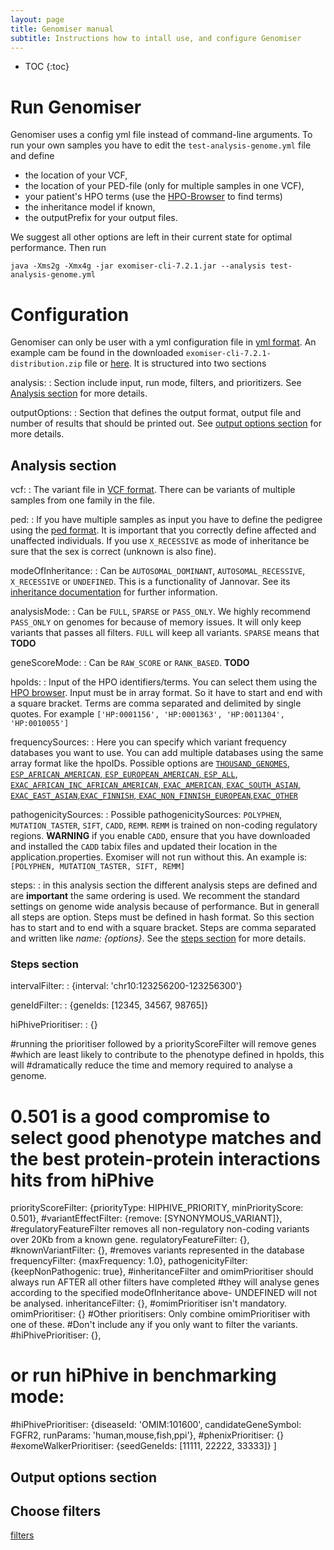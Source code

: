 ```yaml
---
layout: page
title: Genomiser manual
subtitle: Instructions how to intall use, and configure Genomiser
---
```


* TOC
{:toc}

# Run Genomiser

Genomiser uses a config yml file instead of command-line arguments. To run your own samples you have to edit the `test-analysis-genome.yml` file and define

* the location of your VCF,
* the location of your PED-file (only for multiple samples in one VCF),
* your patient's HPO terms (use the [HPO-Browser](http://compbio.charite.de/hpoweb) to find terms)
* the inheritance model if known,
* the outputPrefix for your output files.

We suggest all other options are left in their current state for optimal performance. Then run

```
java -Xms2g -Xmx4g -jar exomiser-cli-7.2.1.jar --analysis test-analysis-genome.yml
```

# Configuration

Genomiser can only be user with a yml configuration file in [yml format](http://yaml.org/). An example cam be found in the downloaded `exomiser-cli-7.2.1-distribution.zip` file or [here](../example/test-analysis-genome). It is structured into two sections

analysis:
: Section include input, run mode, filters, and prioritizers. See [Analysis section](#analysis-section) for more details.

outputOptions:
: Section that defines the output format, output file and number of results that should be printed out. See [output options section](#output-options-section) for more details.

## Analysis section

vcf:
: The variant file in [VCF format](https://github.com/samtools/hts-specs). There can be variants of multiple samples from one family in the file.

ped:
: If you have multiple samples as input you have to define the pedigree using the [ped format](http://pngu.mgh.harvard.edu/~purcell/plink/data.shtml#ped). It is important that you correctly define affected and unaffected individuals. If you use `X_RECESSIVE` as mode of inheritance be sure that the sex is correct (unknown is also fine).

modeOfInheritance:
: Can be `AUTOSOMAL_DOMINANT`, `AUTOSOMAL_RECESSIVE`, `X_RECESSIVE` or `UNDEFINED`. This is a functionality of Jannovar. See its [inheritance documentation](http://jannovar.readthedocs.io/en/master/ped_filters.html) for further information.

analysisMode:
: Can be `FULL`, `SPARSE` or `PASS_ONLY`. We highly recommend `PASS_ONLY` on genomes for because of memory issues. It will only keep variants that passes all filters. `FULL` will keep all variants. `SPARSE` means that **TODO**



geneScoreMode: 
: Can be `RAW_SCORE` or `RANK_BASED`. **TODO**

hpoIds:
: Input of the HPO identifiers/terms. You can select them using the [HPO browser](http://compbio.charite.de/hpoweb). Input must be in array format. So it have to start and end with a square bracket. Terms are comma separated and delimited by single quotes. For example `['HP:0001156', 'HP:0001363', 'HP:0011304', 'HP:0010055']`

frequencySources:
: Here you can specify which variant frequency databases you want to use. You can add multiple databases using the same array format like the hpoIDs. Possible options are [`THOUSAND_GENOMES`](http://www.1000genomes.org), [`ESP_AFRICAN_AMERICAN`, `ESP_EUROPEAN_AMERICAN`, `ESP_ALL`](http://evs.gs.washington.edu/EVS/), [`EXAC_AFRICAN_INC_AFRICAN_AMERICAN`, `EXAC_AMERICAN`, `EXAC_SOUTH_ASIAN`, `EXAC_EAST_ASIAN`,`EXAC_FINNISH`, `EXAC_NON_FINNISH_EUROPEAN`,`EXAC_OTHER`](http://exac.broadinstitute.org/about)

pathogenicitySources:
: Possible pathogenicitySources: `POLYPHEN`, `MUTATION_TASTER`, `SIFT`, `CADD`, `REMM`. `REMM` is trained on non-coding regulatory regions. **WARNING** if you enable `CADD`, ensure that you have downloaded and installed the `CADD` tabix files and updated their location in the application.properties. Exomiser will not run without this. An example is: `[POLYPHEN, MUTATION_TASTER, SIFT, REMM]`

steps:
: in this analysis section the different analysis steps are defined and are **important** the same ordering is used. We recomment the standard settings on genome wide analysis because of performance. But in generall all steps are option. Steps must be defined in hash format. So this section has to start and to end with a square bracket. Steps are comma separated and written like *name: {options}*.  See the [steps section](#steps-section) for more details.

### Steps section
intervalFilter: 
: {interval: 'chr10:123256200-123256300'}

geneIdFilter:
: {geneIds: [12345, 34567, 98765]}

hiPhivePrioritiser: 
: {}

#running the prioritiser followed by a priorityScoreFilter will remove genes
#which are least likely to contribute to the phenotype defined in hpoIds, this will
#dramatically reduce the time and memory required to analyse a genome.
# 0.501 is a good compromise to select good phenotype matches and the best protein-protein interactions hits from hiPhive
priorityScoreFilter: {priorityType: HIPHIVE_PRIORITY, minPriorityScore: 0.501},
#variantEffectFilter: {remove: [SYNONYMOUS_VARIANT]},
#regulatoryFeatureFilter removes all non-regulatory non-coding variants over 20Kb from a known gene.
regulatoryFeatureFilter: {},
#knownVariantFilter: {}, #removes variants represented in the database
frequencyFilter: {maxFrequency: 1.0},
pathogenicityFilter: {keepNonPathogenic: true},
#inheritanceFilter and omimPrioritiser should always run AFTER all other filters have completed
#they will analyse genes according to the specified modeOfInheritance above- UNDEFINED will not be analysed.
inheritanceFilter: {},
#omimPrioritiser isn't mandatory.
omimPrioritiser: {}
#Other prioritisers: Only combine omimPrioritiser with one of these.
#Don't include any if you only want to filter the variants.
#hiPhivePrioritiser: {},
# or run hiPhive in benchmarking mode: 
#hiPhivePrioritiser: {diseaseId: 'OMIM:101600', candidateGeneSymbol: FGFR2, runParams: 'human,mouse,fish,ppi'},
#phenixPrioritiser: {}
#exomeWalkerPrioritiser: {seedGeneIds: [11111, 22222, 33333]}
]

## Output options section





## Choose filters

[filters](../filters)
